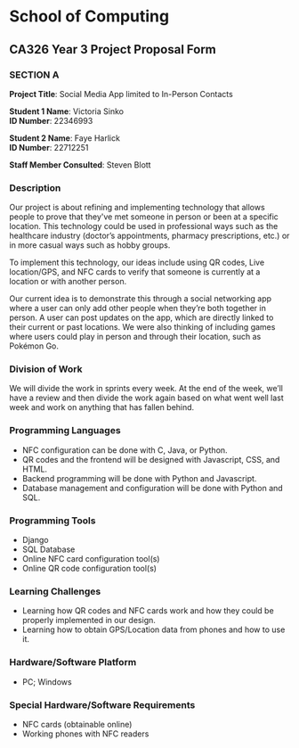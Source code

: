 # School of Computing  
## CA326 Year 3 Project Proposal Form

### SECTION A  
**Project Title**: Social Media App limited to In-Person Contacts  

**Student 1 Name**: Victoria Sinko  
**ID Number**: 22346993  

**Student 2 Name**: Faye Harlick  
**ID Number**: 22712251  

**Staff Member Consulted**: Steven Blott  

### Description  
Our project is about refining and implementing technology that allows people to prove that they've met someone in person or been at a specific location. This technology could be used in professional ways such as the healthcare industry (doctor’s appointments, pharmacy prescriptions, etc.) or in more casual ways such as hobby groups.

To implement this technology, our ideas include using QR codes, Live location/GPS, and NFC cards to verify that someone is currently at a location or with another person.

Our current idea is to demonstrate this through a social networking app where a user can only add other people when they’re both together in person. A user can post updates on the app, which are directly linked to their current or past locations. We were also thinking of including games where users could play in person and through their location, such as Pokémon Go.

### Division of Work  
We will divide the work in sprints every week. At the end of the week, we’ll have a review and then divide the work again based on what went well last week and work on anything that has fallen behind.

### Programming Languages  
- NFC configuration can be done with C, Java, or Python.  
- QR codes and the frontend will be designed with Javascript, CSS, and HTML.  
- Backend programming will be done with Python and Javascript.  
- Database management and configuration will be done with Python and SQL.  

### Programming Tools  
- Django  
- SQL Database  
- Online NFC card configuration tool(s)  
- Online QR code configuration tool(s)  

### Learning Challenges  
- Learning how QR codes and NFC cards work and how they could be properly implemented in our design.  
- Learning how to obtain GPS/Location data from phones and how to use it.  

### Hardware/Software Platform  
- PC; Windows  

### Special Hardware/Software Requirements  
- NFC cards (obtainable online)  
- Working phones with NFC readers  
